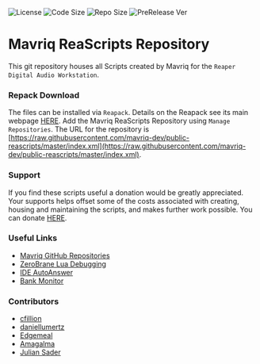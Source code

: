 ![License](https://img.shields.io/github/license/mavriq-dev/public-reascripts)
![Code Size](https://img.shields.io/github/languages/code-size/mavriq-dev/public-reascripts)
![Repo Size](https://img.shields.io/github/repo-size/mavriq-dev/public-reascripts)
![PreRelease Ver](https://img.shields.io/github/v/release/mavriq-dev/public-reascripts?include_prereleases)
# Mavriq ReaScripts Repository

This git repository houses all Scripts created by Mavriq for the `Reaper Digital Audio Workstation`. 

### Repack Download
The files can be installed via `Reapack`. Details on the Reapack see its main webpage [HERE](https://reapack.com). Add the Mavriq ReaScripts Repository using `Manage Repositories`. The URL for the repository is [https://raw.githubusercontent.com/mavriq-dev/public-reascripts/master/index.xml](https://raw.githubusercontent.com/mavriq-dev/public-reascripts/master/index.xml).


### Support
If you find these scripts useful a donation would be greatly appreciated. Your supports helps offset some of the costs associated with creating, housing and maintaining the scripts, and makes further work possible. You can donate [HERE](https://www.paypal.com/paypalme/mavriqdev).

### Useful Links
* [Mavriq GitHub Repositories](https://github.com/mavriq-dev)
* [ZeroBrane Lua Debugging](https://forum.cockos.com/showthread.php?t=262893)
* [IDE AutoAnswer](https://forum.cockos.com/showthread.php?t=263326)
* [Bank Monitor](https://forum.cockos.com/showthread.php?t=262143)


### Contributors
* [cfillion](https://forum.cockos.com/member.php?u=98780)
* [daniellumertz](https://forum.cockos.com/member.php?u=121892)
* [Edgemeal](https://forum.cockos.com/member.php?u=106541)
* [Amagalma](https://forum.cockos.com/member.php?u=32436)
* [Julian Sader](https://forum.cockos.com/member.php?u=14710)


